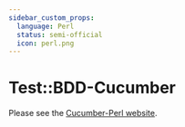 ```yaml
---
sidebar_custom_props:
  language: Perl
  status: semi-official
  icon: perl.png
---
```


# Test::BDD-Cucumber

Please see the [Cucumber-Perl website](https://github.com/pherkin/test-bdd-cucumber-perl).
